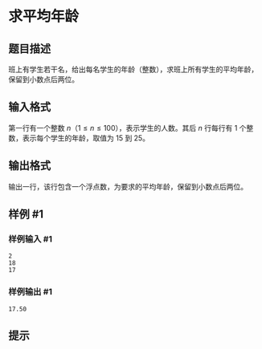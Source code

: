 # 求平均年龄

## 题目描述

班上有学生若干名，给出每名学生的年龄（整数），求班上所有学生的平均年龄，保留到小数点后两位。

## 输入格式

第一行有一个整数 $n$（$1 \le n \le 100$），表示学生的人数。其后 $n$ 行每行有 $1$ 个整数，表示每个学生的年龄，取值为 $15$ 到 $25$。

## 输出格式

输出一行，该行包含一个浮点数，为要求的平均年龄，保留到小数点后两位。

## 样例 #1

### 样例输入 #1
```
2
18
17
```

### 样例输出 #1

```
17.50
```

## 提示


